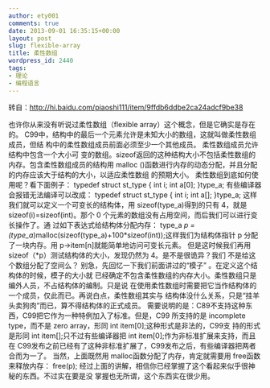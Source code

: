 ```yaml
---
author: ety001
comments: true
date: 2013-09-01 16:35:15+00:00
layout: post
slug: flexible-array
title: 柔性数组
wordpress_id: 2440
tags:
- 理论
- 编程语言
---
```


转自：http://hi.baidu.com/piaoshi111/item/9ffdb6ddbe2ca24adcf9be38

也许你从来没有听说过柔性数组（flexible array）这个概念，但是它确实是存在的。
C99中，结构中的最后一个元素允许是未知大小的数组，这就叫做柔性数组成员，但结
构中的柔性数组成员前面必须至少一个其他成员。 柔性数组成员允许结构中包含一个大小可
变的数组。sizeof返回的这种结构大小不包括柔性数组的内存。包含柔性数组成员的结构用
malloc ()函数进行内存的动态分配，并且分配的内存应该大于结构的大小，以适应柔性数组
的预期大小。<!-- more -->
柔性数组到底如何使用呢？看下面例子：
typedef struct st_type
{
int i;
int a[0];
}type_a;
有些编译器会报错无法编译可以改成：
typedef struct st_type
{
int i;
int a[];
}type_a;
这样我们就可以定义一个可变长的结构体，用 sizeof(type_a)得到的只有 4，就是
sizeof(i)=sizeof(int)。那个 0 个元素的数组没有占用空间，而后我们可以进行变长操作了。通
过如下表达式给结构体分配内存：
type_a *p = (type_a*)malloc(sizeof(type_a)+100*sizeof(int));这样我们为结构体指针 p 分配了一块内存。用 p->item[n]就能简单地访问可变长元素。
但是这时候我们再用 sizeof（*p）测试结构体的大小，发现仍然为 4。是不是很诡异？我们
不是给这个数组分配了空间么？
别急，先回忆一下我们前面讲过的“模子” 。在定义这个结构体的时候，模子的大小就
已经确定不包含柔性数组的内存大小。柔性数组只是编外人员，不占结构体的编制。只是说
在使用柔性数组时需要把它当作结构体的一个成员，仅此而已。再说白点，柔性数组其实与
结构体没什么关系，只是“挂羊头卖狗肉”而已，算不得结构体的正式成员。
需要说明的是：C89不支持这种东西，C99把它作为一种特例加入了标准。但是，C99
所支持的是 incomplete type，而不是 zero array，形同 int item[0];这种形式是非法的，C99支
持的形式是形同 int item[];只不过有些编译器把 int item[0];作为非标准扩展来支持，而且在
C99发布之前已经有了这种非标准扩展了，C99发布之后，有些编译器把两者合而为一了。
当然，上面既然用 malloc函数分配了内存，肯定就需要用 free函数来释放内存：
free(p);
经过上面的讲解，相信你已经掌握了这个看起来似乎很神秘的东西。不过实在要是没
掌握也无所谓，这个东西实在很少用。
